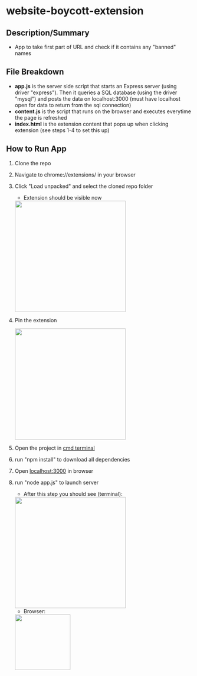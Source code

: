 # website-boycott-extension

## Description/Summary

* App to take first part of URL and check if it contains any "banned" names

## File Breakdown
* **app.js** is the server side script that starts an Express server (using driver "express"). Then it queries a SQL database (using the driver "mysql") and posts the data on localhost:3000 (must have localhost open for data to return from the sql connection)
* **content.js** is the script that runs on the browser and executes everytime the page is refreshed
* **index.html** is the extension content that pops up when clicking extension (see steps 1-4 to set this up)

## How to Run App

1. Clone the repo
2. Navigate to chrome://extensions/ in your browser
3. Click "Load unpacked" and select the cloned repo folder 
      * Extension should be visible now
      <img src="https://user-images.githubusercontent.com/43590970/129492056-28c29645-85f0-4eed-9b78-c65a015181c0.png" height="300" width="auto">
      
4. Pin the extension

      <img src="https://user-images.githubusercontent.com/43590970/129492116-2b6be7f3-3b0f-45cf-939f-e9e123cc11b9.png" height="300" width="auto">

5. Open the project in [cmd terminal](https://www.thewindowsclub.com/how-to-open-command-prompt-from-right-click-menu)
6. run "npm install" to download all dependencies
7. Open [localhost:3000](http://localhost:3000/) in browser
8. run "node app.js" to launch server

   * After this step you should see (terminal):
   <img src="https://user-images.githubusercontent.com/43590970/129491724-896f3f79-0b13-4f7d-ab61-711fa8d67fb6.png" height="300" width="auto">

   * Browser:
   <img src="https://user-images.githubusercontent.com/43590970/129491727-950e7c30-6dbb-459c-9f23-57f5eb3551cb.png" height="150" width="auto">

